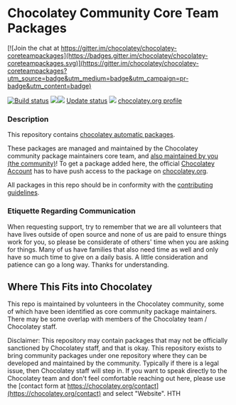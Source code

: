 Chocolatey Community Core Team Packages
===========================

[![Join the chat at https://gitter.im/chocolatey/chocolatey-coreteampackages](https://badges.gitter.im/chocolatey/chocolatey-coreteampackages.svg)](https://gitter.im/chocolatey/chocolatey-coreteampackages?utm_source=badge&utm_medium=badge&utm_campaign=pr-badge&utm_content=badge)

[![Build status](https://ci.appveyor.com/api/projects/status/tugg0i6x1hlq9lpg?svg=true)](https://ci.appveyor.com/project/chocolatey/chocolatey-coreteampackages)
[![](http://transparent-favicon.info/favicon.ico)](#)[![](http://transparent-favicon.info/favicon.ico)](#)
[Update status](http://gep13.me/choco-au)
[![](http://transparent-favicon.info/favicon.ico)](#)
[chocolatey.org profile](https://chocolatey.org/profiles/chocolatey)

### Description

This repository contains [chocolatey automatic packages](https://chocolatey.org/docs/automatic-packages).

These packages are managed and maintained by the Chocolatey community package maintainers core team, and [also maintained by you (the community)](https://github.com/chocolatey/chocolatey-coreteampackages/wiki/Contributing-guidelines)! To get a package added here, the official [Chocolatey Account](http://chocolatey.org/profiles/chocolatey) has to have push access to the package on [chocolatey.org](http://chocolatey.org).

All packages in this repo should be in conformity with the [contributing guidelines](https://github.com/chocolatey/chocolatey-coreteampackages/wiki/Contributing-guidelines).

### Etiquette Regarding Communication

When requesting support, try to remember that we are all volunteers that have lives outside of open source and none of us are paid to ensure things work for you, so please be considerate of others' time when you are asking for things. Many of us have families that also need time as well and only have so much time to give on a daily basis. A little consideration and patience can go a long way. Thanks for understanding.

## Where This Fits into Chocolatey

This repo is maintained by volunteers in the Chocolatey community, some of which have been identified as core community package maintainers. There may be some overlap with members of the Chocolatey team / Chocolatey staff.

Disclaimer: This repository may contain packages that may not be officially sanctioned by Chocolatey staff, and that is okay. This repository exists to bring community packages under one repository where they can be developed and maintained by the community. Typically if there is a legal issue, then Chocolatey staff will step in. If you want to speak directly to the Chocolatey team and don't feel comfortable reaching out here, please use the [contact form at https://chocolatey.org/contact](https://chocolatey.org/contact) and select "Website". HTH 

